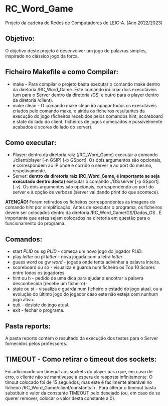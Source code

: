 # RC_Word_Game

Projeto da cadeira de Redes de Computadores de LEIC-A. (Ano 2022/2023)

## Objetivo:
O objetivo deste projeto é desenvolver um jogo de palavras simples, inspirado no clássico jogo da forca.


## Ficheiro Makefile e como Compilar:
- make - Para compilar o projeto basta executar o comando make dentro da diretoria /RC_Word_Game. Este comando irá criar dois executáveis (um para o Server dentro da diretoria /GS, e outro para o player dentro da diretoria /client).
- make clean - O comando make clean irá apagar todos os executáveis criados pelo comando make, e ainda os ficheiros resultantes da execução do jogo (ficheiros recebidos pelos comandos hint, scoreboard e state do lado do client; ficheiros de jogos começados e possivelmente acabados e scores do lado do server).


## Como executar:
- Player: dentro da diretoria raiz (/RC_Word_Game) executar o comando ./client/player [-n GSIP] [-p GSport]. Os dois argumentos são opcionais, e correspondem ao IP onde é corrido o server e ao port do mesmo, respetivamente.
- Server: **dentro da diretoria raiz (RC_Word_Game, é importante se seja executado dentro desta)** executar o comando ./GS/server [-p GSport] [-v]. Os dois argumentos são opcionais, correspondendo ao port do server e à opção de verbose (server vai dando print do que acontece).

**ATENÇÃO!** Foram retirados os ficheiros correspondentes às imagens do comando _hint_ por simplificação. Antes de executar o programa, os ficheiros devem ser colocados dentro da diretoria /RC_Word_Game/GS/Dados_GS . É importante que estes sejam colocados na diretoria em questão para o funcionamento do programa.


## Comandos:
- start _PLID_ ou sg _PLID_ - começa um novo jogo do jogador _PLID_.
- play _letter_ ou pl _letter_ - nova jogada com a letra _letter_.
- guess _word_ ou gw _word_ - jogada onde tenta adivinhar a palavra inteira.
- scoreboard ou sb - visualiza e guarda num ficheiro os Top 10 Scores entre todos os jogadores.
- hint ou h - pedido de uma dica para ajudar a encotrar a palavra desconhecida (recebe um ficheiro)-
- state ou st - visualiza e guarda num ficheiro o estado do jogo atual, ou a evolução do último jogo do jogador caso este não esteja com nunhum jogo ativo.
- quit - desiste do jogo atual.
- exit - fechar o programa.


## Pasta reports:
A pasta reports contém o resultado da execução dos testes para o Server fornecidos pelos professores.


## TIMEOUT - Como retirar o timeout dos sockets:
Foi adicionado um timeout aos sockets do player para que, em caso de erro, o cliente não se mantivesse à espera de resposta infinitamente. O timout colocado foi de 15 segundos, mas este é facilmente alterável no ficheiro /RC_Word_Game/client/constants.h . Para alterar o timeout basta substituir o valor da constante TIMEOUT pelo desejado (ou, em caso de se querer remover, colocar o valor desta constante a 0).
